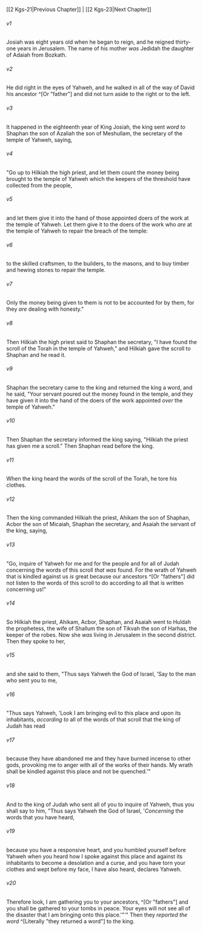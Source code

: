 ﻿---
aliases:
  - 2 Kings 22
---

[[2 Kgs-21|Previous Chapter]] | [[2 Kgs-23|Next Chapter]]

###### v1
Josiah was eight years old when he began to reign, and he reigned thirty-one years in Jerusalem. The name of his mother _was_ Jedidah the daughter of Adaiah from Bozkath.

###### v2
He did right in the eyes of Yahweh, and he walked in all of the way of David his ancestor ^[Or "father"] and did not turn aside to the right or to the left.

###### v3
It happened in the eighteenth year of King Josiah, the king sent _word to_ Shaphan the son of Azaliah the son of Meshullam, the secretary of the temple of Yahweh, saying,

###### v4
"Go up to Hilkiah the high priest, and let them count the money being brought to the temple of Yahweh which the keepers of the threshold have collected from the people,

###### v5
and let them give it into the hand of those appointed doers of the work at the temple of Yahweh. Let them give it to the doers of the work who _are_ at the temple of Yahweh to repair the breach of the temple:

###### v6
to the skilled craftsmen, to the builders, to the masons, and to buy timber and hewing stones to repair the temple.

###### v7
Only the money being given to them is not to be accounted for by them, for they _are_ dealing with honesty."

###### v8
Then Hilkiah the high priest said to Shaphan the secretary, "I have found the scroll of the Torah in the temple of Yahweh," and Hilkiah gave the scroll to Shaphan and he read it.

###### v9
Shaphan the secretary came to the king and returned the king a word, and he said, "Your servant poured out the money found in the temple, and they have given it into the hand of the doers of the work appointed _over_ the temple of Yahweh."

###### v10
Then Shaphan the secretary informed the king saying, "Hilkiah the priest has given me a scroll." Then Shaphan read before the king.

###### v11
When the king heard the words of the scroll of the Torah, he tore his clothes.

###### v12
Then the king commanded Hilkiah the priest, Ahikam the son of Shaphan, Acbor the son of Micaiah, Shaphan the secretary, and Asaiah the servant of the king, saying,

###### v13
"Go, inquire of Yahweh for me and for the people and for all of Judah concerning the words of this scroll _that was_ found. For the wrath of Yahweh that is kindled against us _is_ great because our ancestors ^[Or "fathers"] did not listen to the words of this scroll to do according to all that is written concerning us!"

###### v14
So Hilkiah the priest, Ahikam, Acbor, Shaphan, and Asaiah went to Huldah the prophetess, the wife of Shallum the son of Tikvah the son of Harhas, the keeper of the robes. Now she _was_ living in Jerusalem in the second district. Then they spoke to her,

###### v15
and she said to them, "Thus says Yahweh the God of Israel, 'Say to the man who sent you to me,

###### v16
"Thus says Yahweh, 'Look I am bringing evil to this place and upon its inhabitants, _according to_ all of the words of that scroll that the king of Judah has read

###### v17
because they have abandoned me and they have burned incense to other gods, provoking me to anger with all of the works of their hands. My wrath shall be kindled against this place and not be quenched.'"

###### v18
And to the king of Judah who sent all of you to inquire of Yahweh, thus you shall say to him, "Thus says Yahweh the God of Israel, '_Concerning_ the words that you have heard,

###### v19
because you have a responsive heart, and you humbled yourself before Yahweh when you heard how I spoke against this place and against its inhabitants to become a desolation and a curse, and you have torn your clothes and wept before my face, I have also heard, declares Yahweh.

###### v20
Therefore look, I am gathering you to your ancestors, ^[Or "fathers"] and you shall be gathered to your tombs in peace. Your eyes will not see all of the disaster that I am bringing onto this place.'"'" Then they _reported the word_ ^[Literally "they returned a word"] to the king.